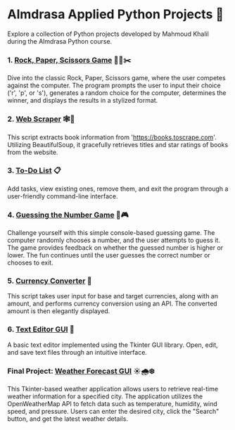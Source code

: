 # Almdrasa Applied Python Projects 🚀

Explore a collection of Python projects developed by Mahmoud Khalil during the Almdrasa Python course.

### 1. [Rock, Paper, Scissors Game](Project1_Rock_Paper_Scissors/rock_paper_scissors.py) 🗿📄✂️

Dive into the classic Rock, Paper, Scissors game, where the user competes against the computer. The program prompts the user to input their choice ('r', 'p', or 's'), generates a random choice for the computer, determines the winner, and displays the results in a stylized format.

### 2. [Web Scraper](Project2_Website_Scrapper/web_scraper.py) 🕸️📘

This script extracts book information from 'https://books.toscrape.com'. Utilizing BeautifulSoup, it gracefully retrieves titles and star ratings of books from the website.

### 3. [To-Do List](Project3_To_Do_List/to_do_list.py) 📋

Add tasks, view existing ones, remove them, and exit the program through a user-friendly command-line interface.

### 4. [Guessing the Number Game](Project4_Guess_the_Number/guess_the_number.py) 🔢🎮

Challenge yourself with this simple console-based guessing game. The computer randomly chooses a number, and the user attempts to guess it. The game provides feedback on whether the guessed number is higher or lower. The fun continues until the user guesses the correct number or chooses to exit.

### 5. [Currency Converter](Project5_Currency_Converter/currency_converter.py) 💱

This script takes user input for base and target currencies, along with an amount, and performs currency conversion using an API. The converted amount is then elegantly displayed.

### 6. [Text Editor GUI](Project6_Text_Editor_GUI/text_editor_gui.py) 📝

A basic text editor implemented using the Tkinter GUI library. Open, edit, and save text files through an intuitive interface.

### Final Project: [Weather Forecast GUI](Final_Project_Weather_Forecast_GUI/weather_forecast_gui.py) ☀️🌧️❄️

This Tkinter-based weather application allows users to retrieve real-time weather information for a specified city. The application utilizes the OpenWeatherMap API to fetch data such as temperature, humidity, wind speed, and pressure. Users can enter the desired city, click the "Search" button, and get the latest weather details.
